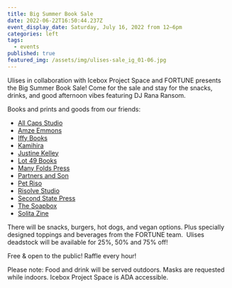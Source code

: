 ```yaml
---
title: Big Summer Book Sale
date: 2022-06-22T16:50:44.237Z
event_display_date: Saturday, July 16, 2022 from 12–6pm
categories: left
tags:
  - events
published: true
featured_img: /assets/img/ulises-sale_ig_01-06.jpg
---
```


Ulises in collaboration with Icebox Project Space and FORTUNE presents the Big Summer Book Sale! Come for the sale and stay for the snacks, drinks, and good afternoon vibes featuring DJ Rana Ransom.

Books and prints and goods from our friends:

- [All Caps Studio](https://www.allcapstudio.com/)
- [Amze Emmons](https://www.amzeemmons.com/new-page)
- [Iffy Books](https://iffybooks.net/)
- [Kamihira](https://www.instagram.com/kamihira.us/?hl=en)
- [Justine Kelley](https://www.justine-kelley.com/)
- [Lot 49 Books](https://lotfortynine.com/)
- [Many Folds Press](https://printingfortunes.info/)
- [Partners and Son](https://www.partnersandson.com/shop-1)
- [Pet Riso](https://www.instagram.com/pet_riso/?hl=en)
- [Risolve Studio](https://risolvestudio.com/)
- [Second State Press](https://www.secondstatepress.org/)
- [The Soapbox](https://www.phillysoapbox.org/)
- [Solita Zine](https://www.instagram.com/solitazine/?hl=en)

There will be snacks, burgers, hot dogs, and vegan options. Plus specially designed toppings and beverages from the FORTUNE team.  Ulises deadstock will be available for 25%, 50% and 75% off!

Free & open to the public! Raffle every hour!

Please note: Food and drink will be served outdoors. Masks are requested while indoors. Icebox Project Space is ADA accessible.
